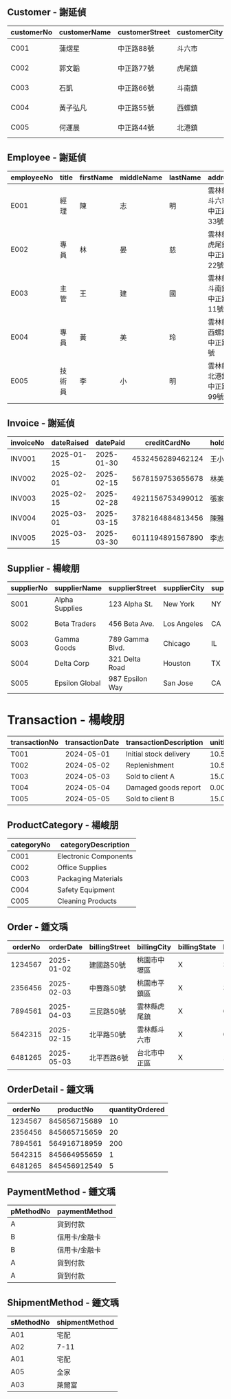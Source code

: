 ## Customer - 謝延偵

| customerNo | customerName | customerStreet | customerCity | customerState | customerZipCode | custTelNo | custFaxNo | DOB | maritalStatus | creditRating |
|------------|--------------|----------------|--------------|---------------|-----------------|-----------|-----------|-----|---------------|--------------|
| C001 | 蒲熠星 | 中正路88號 | 斗六市 | 雲林縣 | 640 | 05-5512345 | 05-5512346 | 2000-01-01 | 已婚 | AAA |
| C002 | 郭文韜 | 中正路77號 | 虎尾鎮 | 雲林縣 | 632 | 05-6331234 | 05-6331235 | 2000-01-02 | 未婚 | AA |
| C003 | 石凱 | 中正路66號 | 斗南鎮 | 雲林縣 | 630 | 05-5971234 | 05-5971235 | 2000-01-03 | 已婚 | A |
| C004 | 黃子弘凡 | 中正路55號 | 西螺鎮 | 雲林縣 | 648 | 05-5861234 | 05-5861235 | 2000-01-04 | 未婚 | BBB |
| C005 | 何運晨 | 中正路44號 | 北港鎮 | 雲林縣 | 651 | 05-7831234 | 05-7831235 | 2000-01-05 | 已婚 | BB |

## Employee - 謝延偵

| employeeNo | title | firstName | middleName | lastName | address | workTelExt | homeTelNo | empEmailAddress | socialSecurityNumber | DOB | position | sex | salary | dateStarted |
|------------|-------|-----------|------------|----------|---------|------------|-----------|-----------------|----------------------|-----|----------|-----|--------|-------------|
| E001 | 經理 | 陳 | 志 | 明 | 雲林縣斗六市中正路33號 | 123 | 05-5523456 | chen@example.com | A123456789 | 1980-05-15 | 銷售經理 | 男 | 85000 | 2015-06-01 |
| E002 | 專員 | 林 | 晏 | 慈 | 雲林縣虎尾鎮中正路22號 | 124 | 05-6323456 | lin@example.com | B234567890 | 1988-08-30 | 行政專員 | 女 | 45000 | 2018-03-15 |
| E003 | 主管 | 王 | 建 | 國 | 雲林縣斗南鎮中正路11號 | 125 | 05-5973456 | wang@example.com | C345678901 | 1975-12-15 | 財務主管 | 男 | 65000 | 2010-09-01 |
| E004 | 專員 | 黃 | 美 | 玲 | 雲林縣西螺鎮中正路1號 | 126 | 05-5863456 | huang@example.com | D456789012 | 1990-03-30 | 客服專員 | 女 | 42000 | 2020-01-15 |
| E005 | 技術員 | 李 | 小 | 明 | 雲林縣北港鎮中正路99號 | 127 | 05-7833456 | lee@example.com | E567890123 | 1985-07-15 | IT技術員 | 男 | 50000 | 2017-05-01 |

## Invoice - 謝延偵

| invoiceNo | dateRaised | datePaid | creditCardNo | holdersName | expiryDate | orderNo | pMethodNo |
|-----------|------------|----------|--------------|-------------|------------|---------|-----------|
| INV001 | 2025-01-15 | 2025-01-30 | 4532456289462124 | 王小明 | 2026-01 | ORD001 | PM001 |
| INV002 | 2025-02-01 | 2025-02-15 | 5678159753655678 | 林美玲 | 2026-02 | ORD002 | PM002 |
| INV003 | 2025-02-15 | 2025-02-28 | 4921156753499012 | 張家豪 | 2026-03 | ORD003 | PM001 |
| INV004 | 2025-03-01 | 2025-03-15 | 3782164884813456 | 陳雅婷 | 2026-04 | ORD004 | PM003 |
| INV005 | 2025-03-15 | 2025-03-30 | 6011194891567890 | 李志明 | 2026-05 | ORD005 | PM002 |

## Supplier - 楊峻朋
 
| supplierNo | supplierName   | supplierStreet     | supplierCity | supplierState | supplierZipCode | suppTelNo     | suppFaxNo     | suppEmailAddress         | suppWebAddress           | contactName | contactTelNo  | contactFaxNo  | contactEmailAddress      | paymentTerms |
|------------|----------------|--------------------|--------------|----------------|------------------|----------------|----------------|---------------------------|--------------------------|--------------|----------------|----------------|----------------------------|---------------|
| S001       | Alpha Supplies | 123 Alpha St.      | New York     | NY             | 10001            | 212-555-1001   | 212-555-1002   | alpha@supplies.com        | www.alphasupplies.com    | John Doe     | 212-555-2001   | 212-555-2002   | john.doe@alphasup.com     | Net 30        |
| S002       | Beta Traders   | 456 Beta Ave.      | Los Angeles  | CA             | 90001            | 310-555-2001   | 310-555-2002   | contact@betatraders.com   | www.betatraders.com      | Jane Smith   | 310-555-3001   | 310-555-3002   | jane.smith@beta.com       | Net 45        |
| S003       | Gamma Goods    | 789 Gamma Blvd.    | Chicago      | IL             | 60601            | 312-555-3001   | 312-555-3002   | info@gammagoods.com       | www.gammagoods.com       | Alice Wang   | 312-555-4001   | 312-555-4002   | alice.wang@gamma.com      | COD           |
| S004       | Delta Corp     | 321 Delta Road     | Houston      | TX             | 77001            | 713-555-4001   | 713-555-4002   | support@deltacorp.com     | www.deltacorp.com        | Bob Chen     | 713-555-5001   | 713-555-5002   | bob.chen@delta.com        | Net 60        |
| S005       | Epsilon Global | 987 Epsilon Way    | San Jose     | CA             | 95112            | 408-555-5001   | 408-555-5002   | sales@epsilonglobal.com   | www.epsilonglobal.com    | Emily Davis  | 408-555-6001   | 408-555-6002   | emily.davis@epsilon.com   | Prepaid       |

# Transaction - 楊峻朋

| transactionNo | transactionDate | transactionDescription | unitPrice | unitsOrdered | unitsReceived | unitsSold | unitsWastage | productNo | purchaseOrderNo |
|---------------|------------------|--------------------------|-----------|----------------|----------------|-------------|----------------|------------|------------------|
| T001          | 2024-05-01       | Initial stock delivery   | 10.50     | 100            | 100            | 0           | 0              | P001       | PO001            |
| T002          | 2024-05-02       | Replenishment            | 10.50     | 50             | 50             | 0           | 0              | P001       | PO002            |
| T003          | 2024-05-03       | Sold to client A         | 15.00     | 0              | 0              | 30          | 0              | P001       | PO001            |
| T004          | 2024-05-04       | Damaged goods report     | 0.00      | 0              | 0              | 0           | 5              | P001       | PO002            |
| T005          | 2024-05-05       | Sold to client B         | 15.00     | 0              | 0              | 20          | 0              | P001       | PO002            |

## ProductCategory - 楊峻朋
| categoryNo | categoryDescription     |
|------------|--------------------------|
| C001       | Electronic Components    |
| C002       | Office Supplies          |
| C003       | Packaging Materials      |
| C004       | Safety Equipment         |
| C005       | Cleaning Products        |

## Order - 鍾文瑀
| orderNo | orderDate | billingStreet | billingCity | billingState | billingZipCode | promisedDate | status | customerNo | employeeNo |
|---------|-----------|---------------|-------------|--------------|----------------|--------------|--------|------------|------------|
| 1234567 | 2025-01-02 | 建國路50號 | 桃園市中壢區 | X | 320001 | 2025-01-08 | 已出貨 | A0001 | A12345 |
| 2356456 | 2025-02-03 | 中豐路50號 | 桃園市平鎮區 | X | 324603 | 2025-02-09 | 已取消 | A0002 | B18345 |
| 7894561 | 2025-04-03 | 三民路50號 | 雲林縣虎尾鎮 | X | 632003 | 2025-04-10 | 已出貨 | A0003 | C12845 |
| 5642315 | 2025-02-15 | 北平路50號 | 雲林縣斗六市 | X | 640012 | 2025-02-25 | 已出貨 | A0004 | D12348 |
| 6481265 | 2025-05-03 | 北平西路6號 | 台北市中正區 | X | 100009 | 2025-05-20 | 待處理 | A0005 | A12346 |
## OrderDetail - 鍾文瑀
| orderNo | productNo | quantityOrdered |
|---------|-----------|-----------------|
| 1234567 | 845656715689 | 10 |
| 2356456 | 845665715659 | 20 |
| 7894561 | 564916718959 | 200 |
| 5642315 | 845664955659 | 1 |
| 6481265 | 845456912549 | 5 |
## PaymentMethod - 鍾文瑀
| pMethodNo | paymentMethod |
|-----------|---------------|
| A | 貨到付款 |
| B | 信用卡/金融卡 |
| B | 信用卡/金融卡 |
| A | 貨到付款 |
| A | 貨到付款 |
## ShipmentMethod - 鍾文瑀
| sMethodNo | shipmentMethod |
|-----------|----------------|
| A01 | 宅配 |
| A02 | 7-11 |
| A01 | 宅配 |
| A05 | 全家 |
| A03 | 萊爾富 |
